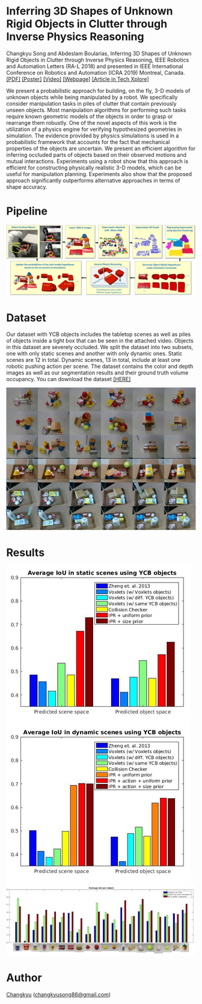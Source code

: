 # Inferring 3D Shapes of Unknown Rigid Objects in Clutter through Inverse Physics Reasoning

Changkyu Song and Abdeslam Boularias, Inferring 3D Shapes of Unknown Rigid Objects in Clutter through Inverse Physics Reasoning, IEEE Robotics and Automation Letters (RA-L 2018) and presented in IEEE International Conference on Robotics and Automation (ICRA 2019) Montreal, Canada. [[PDF]](https://arxiv.org/abs/1903.05749) [[Poster]](https://drive.google.com/file/d/1Eo1S7u3rK_BlIz3cMrRMtFDSTFvnYJKB/view?usp=sharing) [[Video]](https://www.youtube.com/watch?v=lQ9-OEku8vM) [[Webpage]](https://sites.google.com/site/changkyusong86/research/ralicra2019) [[Article in Tech Xplore]](https://techxplore.com/news/2019-03-d-unknown-robots.html?fbclid=IwAR1nVMki73R_12EArLhMbArldWgkt9hwrjQz_9DL2k2UHMKE5GCwloVqXNo)

We present a probabilistic approach for building, on the fly, 3-D models of unknown objects while being manipulated by a robot. We specifically consider manipulation tasks in piles of clutter that contain previously unseen objects. Most manipulation algorithms for performing such tasks require known geometric models of the objects in order to grasp or rearrange them robustly. One of the novel aspects of this work is the utilization of a physics engine for verifying hypothesized geometries in simulation. The evidence provided by physics simulations is used in a probabilistic framework that accounts for the fact that mechanical properties of the objects are uncertain. We present an efficient algorithm for inferring occluded parts of objects based on their observed motions and mutual interactions. Experiments using a robot show that this approach is efficient for constructing physically realistic 3-D models, which can be useful for manipulation planning. Experiments also show that the proposed approach significantly outperforms alternative approaches in terms of shape accuracy.

# Pipeline

![pipeline](.readme/img/ralicra2019_pipeline.jpg)

# Dataset

Our dataset with YCB objects includes the tabletop scenes as well as piles of objects inside a tight box that can be seen in the attached video. Objects in this dataset are severely occluded. We split the dataset into two subsets, one with only static scenes and another with only dynamic ones. Static scenes are 12 in total. Dynamic scenes, 13 in total, include at least one robotic pushing action per scene. The dataset contains the color and depth images as well as our segmentation results and their ground truth volume occupancy. You can download the dataset [[HERE]](https://drive.google.com/file/d/1yhG99jXpBgQ0GaNy3Qq7QH8FZBymzvrb/view?usp=sharing)

![dataset example 1](.readme/img/ralicra2019_dataset.jpg)

# Results

![result1](.readme/img/ralicra2019_res1.jpg)
![result2](.readme/img/ralicra2019_res2.jpg)
![result3](.readme/img/ralicra2019_res3.jpg)

# Author

[Changkyu](https://sites.google.com/site/changkyusong86) (changkyusong86@gmail.com)
